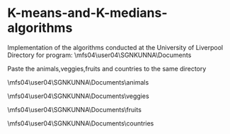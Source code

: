 # K-means-and-K-medians-algorithms 

Implementation of the algorithms conducted at the University of Liverpool
Directory for program: \\mfs04\user04\SGNKUNNA\Documents

Paste the animals,veggies,fruits and countries to the same directory

\\mfs04\user04\SGNKUNNA\Documents\animals

\\mfs04\user04\SGNKUNNA\Documents\veggies

\\mfs04\user04\SGNKUNNA\Documents\fruits

\\mfs04\user04\SGNKUNNA\Documents\countries
